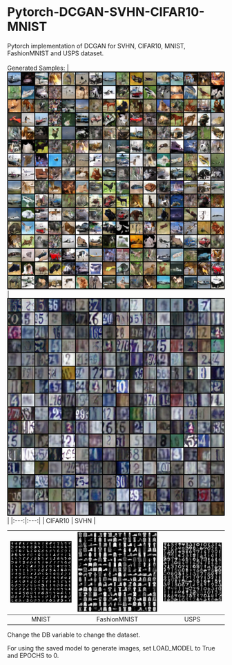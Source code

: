 # Pytorch-DCGAN-SVHN-CIFAR10-MNIST
Pytorch implementation of DCGAN for SVHN, CIFAR10, MNIST, FashionMNIST and USPS dataset.
<br>
<br>
Generated Samples:
| [![FashionMNIST](/results/CIFAR10.png)](/results/CIFAR10.png) | [![USPS](/results/SVHN.png)](/results/SVHN.png) |
|:---:|:---:|
| CIFAR10 | SVHN |

| [![MNIST](/results/MNIST.png)](/results/MNIST.png) | [![FashionMNIST](/results/FashionMNIST.png)](/results/FashionMNIST.png) | [![USPS](/results/USPS.png)](/results/USPS.png) |
|:---:|:---:|:---:|
| MNIST | FashionMNIST | USPS |

Change the DB variable to change the dataset.

For using the saved model to generate images, set LOAD_MODEL to True and EPOCHS to 0.
